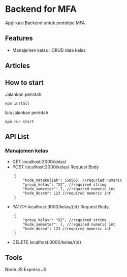 # Backend for MFA
Applikasi Backend untuk prototipe MFA
## Features
- Manajemen kelas : CRUD data kelas

## Articles

## How to start
Jalankan perintah 
```
npm install
```

lalu jalankan perintah 
```
npm run start
```

## API List
### Manajemen kelas
- GET localhost:3000/kelas/
- POST localhost:3000/kelas/
Request Body
```
    {
        "kode_matakuliah": 556565, //requried numeric
        "group_kelas": "XZ", //required string
        "kode_semester": 7, //required numeric int
        "kode_dosen": 123 //required numeric int
    }
```
- PATCH localhost:3000/kelas/{id}
Request Body
```
    {
        "group_kelas": "XZ", //required string
        "kode_semester": 7, //required numeric int
        "kode_dosen": 123 //required numeric int
    }
```
- DELETE localhost:3000/kelas/{id}
## Tools
Node.JS
Express JS 

